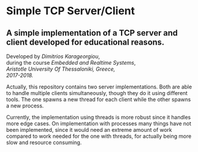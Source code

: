 # **Simple TCP Server/Client**

## A simple implementation of a TCP server and client developed for educational reasons.


Developed by *Dimitrios Karageorgiou*,\
during the course *Embedded and Realtime Systems*,\
*Aristotle University Of Thessaloniki, Greece,*\
*2017-2018.*


Actually, this repository contains two server implementations. Both are able to handle multiple clients simultaneously, though they do it using different tools. The one spawns a new thread for each client while the other spawns a new process.

Currently, the implementation using threads is more robust since it handles more edge cases. On implementation with processes many things have not been implemented, since it would need an extreme amount of work compared to work needed for the one with threads, for actually being more slow and resource consuming.

 
